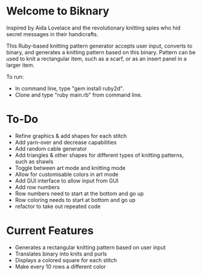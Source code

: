 # Welcome to Biknary
Inspired by Aida Lovelace and the revolutionary knitting spies who hid secret messages in their handicrafts.

This Ruby-based knitting pattern generator accepts user input, converts to binary, and generates a knitting pattern based on this binary. Pattern can be used to knit a rectangular item, such as a scarf, or as an insert panel in a larger item.

To run:
- In command line, type "gem install ruby2d".
- Clone and type "ruby main.rb" from command line.

# To-Do
- Refine graphics & add shapes for each stitch
- Add yarn-over and decrease capabilities
- Add random cable generator
- Add triangles & other shapes for different types of knitting patterns, such as shawls
- Toggle between art mode and knitting mode
- Allow for customisable colors in art mode
- Add GUI interface to allow input from GUI
- Add row numbers
- Row numbers need to start at the bottom and go up
- Row coloring needs to start at bottom and go up
- refactor to take out repeated code

# Current Features
- Generates a rectangular knitting pattern based on user input
- Translates binary into knits and purls
- Displays a colored square for each stitch
- Make every 10 rows a different color
